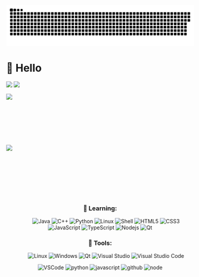<!-- 贪吃蛇代码贡献图 -->
<div align="center"><img src="https://github.com/Ohto-Ai-Dev/res/raw/master/assets/beiklive/github-contribution-grid-snake.svg" /></div>


#  🙋 Hello

![](https://visitor-badge.glitch.me/badge?page_id=rikkely)
![](https://img.shields.io/github/last-commit/rikkely/rikkely?logo=markdown&label=LAST+UPDATE&color=29bf12&style=flat)

<div align="center">
	
<div style="height:274px;display: flex;flex-direction: column">
	<img height="137px" src="https://github-readme-stats.vercel.app/api?username=beiklive&hide_title=true&hide_border=true&show_icons=true&theme=highcontrast&count_private=true&include_all_commits=true" />
	<img  height="137px" src="https://github-readme-stats.vercel.app/api/top-langs/?username=beiklive&layout=compact&theme=highcontrast" />
</div>	
	
### 💪 Learning: 

&emsp;&emsp;
![Java](https://img.shields.io/badge/Java%2300599C.svg?style=flat-square&logo=c&logoColor=white)
![C++](https://img.shields.io/badge/C++-000?&logo=C%2b%2b&logoColor=00599C)
![Python](https://img.shields.io/badge/-Python-pink?style=flat-square&logo=Python)
![Linux](https://img.shields.io/badge/-java-yellow?style=flat-square&logo=java)
![Shell](https://img.shields.io/badge/Shell-%2300f.svg?style=flat-square&logo=mysql&logoColor=white)
![HTML5](https://img.shields.io/badge/-HTML5-E34F26?style=flat-square&logo=html5&logoColor=white)
![CSS3](https://img.shields.io/badge/-CSS3-1572B6?style=flat-square&logo=css3)
![JavaScript](https://img.shields.io/badge/-JavaScript-oringe?style=flat-square&logo=javascript)
![TypeScript](https://img.shields.io/badge/typescript-%23007ACC.svg?style=flat-square&logo=typescript&logoColor=white)
![Nodejs](https://img.shields.io/badge/-Nodejs-c0ebd?style=flat-square&logo=Node.js)
![Qt](https://img.shields.io/badge/Qt-%23217346.svg?style=style=flat-square&logo=Qt&logoColor=white)

### 🧰 Tools:

&emsp;&emsp;
![Linux](https://img.shields.io/badge/-Linux-000?&logo=Linux)
![Windows](https://img.shields.io/badge/-Windows-000?&logo=Windows&logoColor=0078D6)
![Qt](https://img.shields.io/badge/-Qt-000?&logo=Qt)
![Visual Studio](https://img.shields.io/badge/-Visual_Studio-000?&logo=VisualStudio&logoColor=5C2D91)
![Visual Studio Code](https://img.shields.io/badge/-Visual_Studio_Code-000?&logo=VisualStudioCode&logoColor=007ACC)
	
</div>
<!-- Gif -->
<div align="center">
  <img alt="VSCode" src="https://i.giphy.com/media/IdyAQJVN2kVPNUrojM/200.webp" width="100" title="vscode">
  <img alt="python" src="https://i.giphy.com/media/LMt9638dO8dftAjtco/200.webp" width="100" title="python">
  <img alt="javascript" src="https://media3.giphy.com/media/ln7z2eWriiQAllfVcn/200w.webp" width="100" title="javascript">
  <img alt="github" src="https://i.giphy.com/media/KzJkzjggfGN5Py6nkT/200.webp" width="100" title="github">
  <img alt="node" src="https://media.giphy.com/media/kdFc8fubgS31b8DsVu/giphy.gif" width="85" title="node">
</div>
